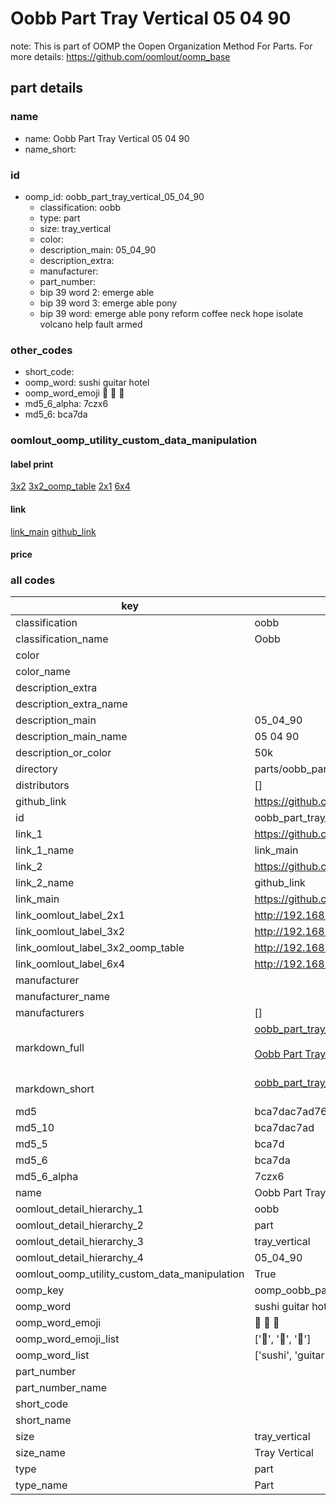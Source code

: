 # Oobb Part Tray Vertical 05 04 90  

note: This is part of OOMP the Oopen Organization Method For Parts. For more details: https://github.com/oomlout/oomp_base

##  part details





### name
* name: Oobb Part Tray Vertical 05 04 90
* name_short: 
### id
* oomp_id: oobb_part_tray_vertical_05_04_90
  * classification: oobb
  * type: part
  * size: tray_vertical
  * color: 
  * description_main: 05_04_90
  * description_extra: 
  * manufacturer: 
  * part_number: 
  * bip 39 word 2: emerge able
  * bip 39 word 3: emerge able pony
  * bip 39 word: emerge able pony reform coffee neck hope isolate volcano help fault armed

### other_codes
* short_code: 
* oomp_word: sushi guitar hotel
* oomp_word_emoji :sushi: :guitar: :hotel:
* md5_6_alpha: 7czx6
* md5_6: bca7da






### oomlout_oomp_utility_custom_data_manipulation
#### label print
[3x2](http://192.168.1.245:1112/?label=oomp%207czx6)
[3x2_oomp_table](http://192.168.1.107:1112/?label=oomp%207czx6)
[2x1](http://192.168.1.242:1112/?label=oomp%207czx6)
[6x4](http://192.168.1.55:1112/?label=oomp%207czx6)    

#### link

[link_main](https://github.com/oomlout/oomlout_oomp_current_version_messy/tree/main/parts/oobb_part_tray_vertical_05_04_90) [github_link](https://github.com/oomlout/oomlout_oomp_part_src/tree/main/parts/oobb_part_tray_vertical_05_04_90)                             

#### price







### all codes 
| key | value |  
| --- | --- |  
| classification | oobb |  
| classification_name | Oobb |  
| color |  |  
| color_name |  |  
| description_extra |  |  
| description_extra_name |  |  
| description_main | 05_04_90 |  
| description_main_name | 05 04 90 |  
| description_or_color | 50k |  
| directory | parts/oobb_part_tray_vertical_05_04_90 |  
| distributors | [] |  
| github_link | https://github.com/oomlout/oomlout_oomp_part_src/tree/main/parts/oobb_part_tray_vertical_05_04_90 |  
| id | oobb_part_tray_vertical_05_04_90 |  
| link_1 | https://github.com/oomlout/oomlout_oomp_current_version_messy/tree/main/parts/oobb_part_tray_vertical_05_04_90 |  
| link_1_name | link_main |  
| link_2 | https://github.com/oomlout/oomlout_oomp_part_src/tree/main/parts/oobb_part_tray_vertical_05_04_90 |  
| link_2_name | github_link |  
| link_main | https://github.com/oomlout/oomlout_oomp_current_version_messy/tree/main/parts/oobb_part_tray_vertical_05_04_90 |  
| link_oomlout_label_2x1 | http://192.168.1.242:1112/?label=oomp%207czx6 |  
| link_oomlout_label_3x2 | http://192.168.1.245:1112/?label=oomp%207czx6 |  
| link_oomlout_label_3x2_oomp_table | http://192.168.1.107:1112/?label=oomp%207czx6 |  
| link_oomlout_label_6x4 | http://192.168.1.55:1112/?label=oomp%207czx6 |  
| manufacturer |  |  
| manufacturer_name |  |  
| manufacturers | [] |  
| markdown_full | [oobb_part_tray_vertical_05_04_90](https://github.com/oomlout/oomlout_oomp_current_version_messy/tree/main/parts/oobb_part_tray_vertical_05_04_90)<br>[](https://github.com/oomlout/oomlout_oomp_current_version_messy/tree/main/parts/oobb_part_tray_vertical_05_04_90)<br>[Oobb Part Tray Vertical 05 04 90](https://github.com/oomlout/oomlout_oomp_current_version_messy/tree/main/parts/oobb_part_tray_vertical_05_04_90)<br><br> |  
| markdown_short | [oobb_part_tray_vertical_05_04_90](https://github.com/oomlout/oomlout_oomp_current_version_messy/tree/main/parts/oobb_part_tray_vertical_05_04_90)<br><br> |  
| md5 | bca7dac7ad768dae4e969b454fc01245 |  
| md5_10 | bca7dac7ad |  
| md5_5 | bca7d |  
| md5_6 | bca7da |  
| md5_6_alpha | 7czx6 |  
| name | Oobb Part Tray Vertical 05 04 90 |  
| oomlout_detail_hierarchy_1 | oobb |  
| oomlout_detail_hierarchy_2 | part |  
| oomlout_detail_hierarchy_3 | tray_vertical |  
| oomlout_detail_hierarchy_4 | 05_04_90 |  
| oomlout_oomp_utility_custom_data_manipulation | True |  
| oomp_key | oomp_oobb_part_tray_vertical_05_04_90 |  
| oomp_word | sushi guitar hotel |  
| oomp_word_emoji | :sushi: :guitar: :hotel: |  
| oomp_word_emoji_list | [':sushi:', ':guitar:', ':hotel:'] |  
| oomp_word_list | ['sushi', 'guitar', 'hotel'] |  
| part_number |  |  
| part_number_name |  |  
| short_code |  |  
| short_name |  |  
| size | tray_vertical |  
| size_name | Tray Vertical |  
| type | part |  
| type_name | Part |  
